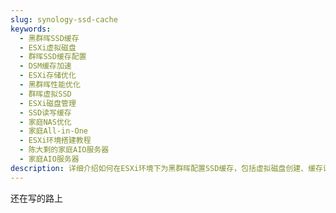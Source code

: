 ```yaml
---
slug: synology-ssd-cache
keywords:
  - 黑群晖SSD缓存
  - ESXi虚拟磁盘
  - 群晖SSD缓存配置
  - DSM缓存加速
  - ESXi存储优化
  - 黑群晖性能优化
  - 群晖虚拟SSD
  - ESXi磁盘管理
  - SSD读写缓存
  - 家庭NAS优化
  - 家庭All-in-One
  - ESXi环境搭建教程
  - 陈大剩的家庭AIO服务器
  - 家庭AIO服务器
description: 详细介绍如何在ESXi环境下为黑群晖配置SSD缓存，包括虚拟磁盘创建、缓存设置、性能优化等步骤，提升家庭NAS存储性能
---
```

还在写的路上